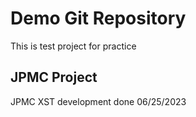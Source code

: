# Demo Git Repository
This is test project for practice

## JPMC Project
JPMC XST development done 06/25/2023

